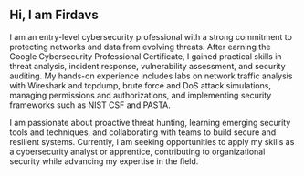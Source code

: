 ## Hi, I am Firdavs

I am an entry-level cybersecurity professional with a strong commitment to protecting networks and data from evolving threats. After earning the Google Cybersecurity Professional Certificate, I gained practical skills in threat analysis, incident response, vulnerability assessment, and security auditing. My hands-on experience includes labs on network traffic analysis with Wireshark and tcpdump, brute force and DoS attack simulations, managing permissions and authorizations, and implementing security frameworks such as NIST CSF and PASTA.

I am passionate about proactive threat hunting, learning emerging security tools and techniques, and collaborating with teams to build secure and resilient systems. Currently, I am seeking opportunities to apply my skills as a cybersecurity analyst or apprentice, contributing to organizational security while advancing my expertise in the field.
